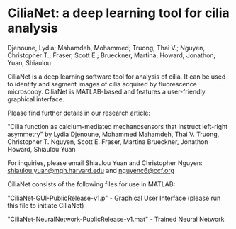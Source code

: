 # CiliaNet: a deep learning tool for cilia analysis
 Djenoune, Lydia; Mahamdeh, Mohammed; Truong, Thai V.; Nguyen, Christopher T.; Fraser, Scott E.; Brueckner, Martina; Howard, Jonathon;   Yuan, Shiaulou

CiliaNet is a deep learning software tool for analysis of cilia. It can be used to identify and segment images of cilia acquired by fluorescence microscopy. CiliaNet is MATLAB-based and features a user-friendly graphical interface.

Please find further details in our research article:

"Cilia function as calcium-mediated mechanosensors that instruct left-right asymmetry" by Lydia Djenoune, Mohammed Mahamdeh, Thai V. Truong, Christopher T. Nguyen, Scott E. Fraser, Martina Brueckner, Jonathon Howard, Shiaulou Yuan

For inquiries, please email Shiaulou Yuan and Christopher Nguyen: shiaulou.yuan@mgh.harvard.edu and nguyenc6@ccf.org

 

CiliaNet consists of the following files for use in MATLAB:

"CiliaNet-GUI-PublicRelease-v1.p" - Graphical User Interface (please run this file to initiate CiliaNet)

"CiliaNet-NeuralNetwork-PublicRelease-v1.mat" - Trained Neural Network
